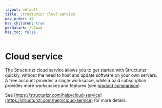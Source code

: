 ```yaml
---
layout: default
title: Structurizr cloud service
nav_order: 14
has_children: true
permalink: /cloud
has_toc: false
---
```


# Cloud service

The Structurizr cloud service allows you to get started with Structurizr quickly,
without the need to host and update software on your own servers.
A free account provides a single workspace, while a paid subscription provides more workspaces and features
(see [product comparison]()).

See [https://structurizr.com/help/cloud-service](https://structurizr.com/help/cloud-service) for more details.